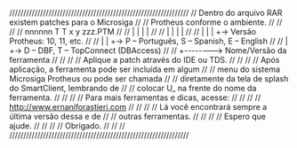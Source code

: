////////////////////////////////////////////////////////////////
// Dentro  do arquivo RAR  existem patches para  o Microsiga  //
// Protheus conforme o ambiente.                              //
//                                                            //
//   nnnnnn T T x y zzz.PTM                                   //
//     |        | |  |                                        //
//     |        | |  |                                        //
//     |        | |  +-> Versão Protheus: 10, 11, etc.        //
//     |        | +-> P – Português, S – Spanish, E – English //
//     |        +-> D – DBF, T – TopConnect (DBAccess)        //
//     +--------> Nome/Versão da ferramenta                   //
//                                                            //
// Aplique a patch através do IDE ou TDS.                     //
//                                                            //
// Após aplicação,  a ferramenta pode  ser incluída  em algum //
// menu  do sistema  Microsiga Protheus  ou pode  ser chamada //
// diretamente da tela de splash do SmartClient, lembrando de //
// colocar U_ na frente do nome da ferramenta.                //
//                                                            //
// Para mais ferramentas e dicas, acesse:                     //
//                                                            //
// http://www.ernaniforastieri.com                            //
//                                                            //
// Lá você encontrará sempre a última versão dessa e de       //
// outras ferramentas.                                        //
//                                                            //
// Espero que ajude.                                          //
//                                                            //
// Obrigado.                                                  //
//                                                            //
////////////////////////////////////////////////////////////////
